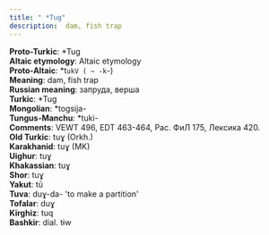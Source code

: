 ```yaml
---
title: " *Tug"
description:  dam, fish trap
---
```


<strong>Proto-Turkic</strong>:  *Tug<br>
<strong>Altaic etymology</strong>:  Altaic etymology<br>
<strong> Proto-Altaic</strong>:  *t`ukV ( ~ -k`-)<br>
<strong>Meaning</strong>:  dam, fish trap<br>
<strong>Russian meaning</strong>:  запруда, верша<br>
<strong>Turkic</strong>:  *Tug<br>
<strong>Mongolian</strong>:  *togsija-<br>
<strong>Tungus-Manchu</strong>:  *tuki-<br>
<strong>Comments</strong>:  VEWT 496, EDT 463-464, Рас. ФиЛ 175, Лексика 420.<br>
<strong>Old Turkic</strong>:  tuɣ (Orkh.)<br>
<strong>Karakhanid</strong>:  tuɣ (MK)<br>
<strong>Uighur</strong>:  tuɣ<br>
<strong>Khakassian</strong>:  tuɣ<br>
<strong>Shor</strong>:  tuɣ<br>
<strong>Yakut</strong>:  tū<br>
<strong>Tuva</strong>:  duɣ-da- 'to make a partition'<br>
<strong>Tofalar</strong>:  duɣ<br>
<strong>Kirghiz</strong>:  tuq<br>
<strong>Bashkir</strong>:  dial. tɨw<br>


